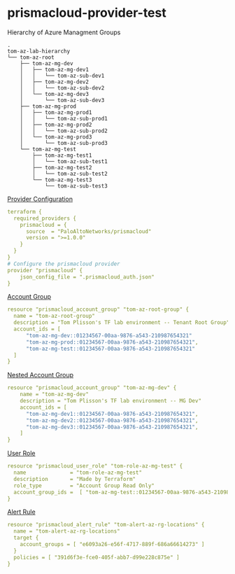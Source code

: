 # prismacloud-provider-test


Hierarchy of Azure Managment Groups 
```
.
tom-az-lab-hierarchy
└── tom-az-root
    ├── tom-az-mg-dev
    │   ├── tom-az-mg-dev1
    │   │   └── tom-az-sub-dev1
    │   ├── tom-az-mg-dev2
    │   │   └── tom-az-sub-dev2
    │   └── tom-az-mg-dev3
    │       └── tom-az-sub-dev3
    ├── tom-az-mg-prod
    │   ├── tom-az-mg-prod1
    │   │   └── tom-az-sub-prod1
    │   ├── tom-az-mg-prod2
    │   │   └── tom-az-sub-prod2
    │   └── tom-az-mg-prod3
    │       └── tom-az-sub-prod3
    └── tom-az-mg-test
        ├── tom-az-mg-test1
        │   └── tom-az-sub-test1
        ├── tom-az-mg-test2
        │   └── tom-az-sub-test2
        └── tom-az-mg-test3
            └── tom-az-sub-test3
```

[Provider Configuration](https://registry.terraform.io/providers/PaloAltoNetworks/prismacloud/latest/docs)
```yaml
terraform {
  required_providers {
    prismacloud = {
      source  = "PaloAltoNetworks/prismacloud"
      version = ">=1.0.0"
    }
  }
}
# Configure the prismacloud provider
provider "prismacloud" {
    json_config_file = ".prismacloud_auth.json"
}
```

[Account Group](https://registry.terraform.io/providers/PaloAltoNetworks/prismacloud/latest/docs/resources/account_group)
```yaml
resource "prismacloud_account_group" "tom-az-root-group" {
  name = "tom-az-root-group"
  description = "Tom Plisson's TF lab environment -- Tenant Root Group"
  account_ids = [
      "tom-az-mg-dev::01234567-00aa-9876-a543-210987654321"
      "tom-az-mg-prod::01234567-00aa-9876-a543-210987654321",
      "tom-az-mg-test::01234567-00aa-9876-a543-210987654321"
  ]
}
```

[Nested Account Group](https://registry.terraform.io/providers/PaloAltoNetworks/prismacloud/latest/docs/resources/account_group)
```yaml
resource "prismacloud_account_group" "tom-az-mg-dev" {
    name = "tom-az-mg-dev"
    description = "Tom Plisson's TF lab environment -- MG Dev"
    account_ids = [ 
      "tom-az-mg-dev1::01234567-00aa-9876-a543-210987654321",
      "tom-az-mg-dev2::01234567-00aa-9876-a543-210987654321",
      "tom-az-mg-dev3::01234567-00aa-9876-a543-210987654321",
    ]
}
```

[User Role](https://registry.terraform.io/providers/PaloAltoNetworks/prismacloud/latest/docs/resources/user_role)
```yaml
resource "prismacloud_user_role" "tom-role-az-mg-test" {
  name              = "tom-role-az-mg-test"
  description       = "Made by Terraform"
  role_type         = "Account Group Read Only"
  account_group_ids =  [ "tom-az-mg-test::01234567-00aa-9876-a543-210987654321" ]
}
```

[Alert Rule](https://registry.terraform.io/providers/PaloAltoNetworks/prismacloud/latest/docs/resources/alert_rule)
```yaml
resource "prismacloud_alert_rule" "tom-alert-az-rg-locations" {
  name = "tom-alert-az-rg-locations"
  target {
    account_groups = [ "e6093a26-e56f-4717-889f-686a66614273" ]
  }
  policies = [ "391d6f3e-fce0-405f-abb7-d99e228c875e" ]
}
```